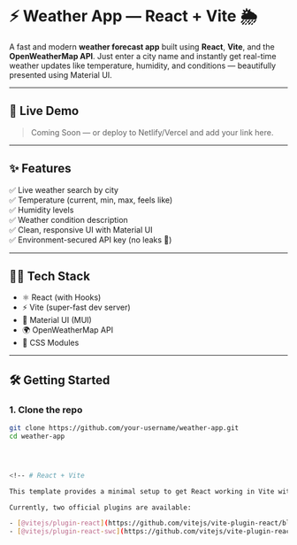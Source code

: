 # ⚡ Weather App — React + Vite 🌦️

A fast and modern **weather forecast app** built using **React**, **Vite**, and the **OpenWeatherMap API**. Just enter a city name and instantly get real-time weather updates like temperature, humidity, and conditions — beautifully presented using Material UI.

---

## 📸 Live Demo

> Coming Soon — or deploy to Netlify/Vercel and add your link here.

---

## ✨ Features

✅ Live weather search by city  
✅ Temperature (current, min, max, feels like)  
✅ Humidity levels  
✅ Weather condition description  
✅ Clean, responsive UI with Material UI  
✅ Environment-secured API key (no leaks 🔐)  

---

## 🧑‍💻 Tech Stack

- ⚛️ React (with Hooks)
- ⚡ Vite (super-fast dev server)
- 🎨 Material UI (MUI)
- 🌍 OpenWeatherMap API
- 💅 CSS Modules

---

## 🛠️ Getting Started

### 1. Clone the repo

```bash
git clone https://github.com/your-username/weather-app.git
cd weather-app




<!-- # React + Vite

This template provides a minimal setup to get React working in Vite with HMR and some ESLint rules.

Currently, two official plugins are available:

- [@vitejs/plugin-react](https://github.com/vitejs/vite-plugin-react/blob/main/packages/plugin-react/README.md) uses [Babel](https://babeljs.io/) for Fast Refresh
- [@vitejs/plugin-react-swc](https://github.com/vitejs/vite-plugin-react-swc) uses [SWC](https://swc.rs/) for Fast Refresh -->
